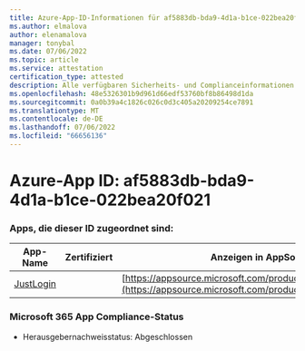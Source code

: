 ```yaml
---
title: Azure-App-ID-Informationen für af5883db-bda9-4d1a-b1ce-022bea20f021
ms.author: elmalova
author: elenamalova
manager: tonybal
ms.date: 07/06/2022
ms.topic: article
ms.service: attestation
certification_type: attested
description: Alle verfügbaren Sicherheits- und Complianceinformationen für af5883db-bda9-4d1a-b1ce-022bea20f021.
ms.openlocfilehash: 48e5326301b9d961d66edf53760bf8b86498d1da
ms.sourcegitcommit: 0a0b39a4c1826c026c0d3c405a20209254ce7891
ms.translationtype: MT
ms.contentlocale: de-DE
ms.lasthandoff: 07/06/2022
ms.locfileid: "66656136"
---
```

# <a name="azure-app-id-af5883db-bda9-4d1a-b1ce-022bea20f021"></a>Azure-App ID: af5883db-bda9-4d1a-b1ce-022bea20f021


### <a name="apps-associated-with-this-id"></a>Apps, die dieser ID zugeordnet sind:
| **App-Name** | **Zertifiziert** | **Anzeigen in AppSource** |
|--------------|---------------|-----------------------|
| [JustLogin](../forward/WA200004314.md) |  | [https://appsource.microsoft.com/product/office/WA200004314](https://appsource.microsoft.com/product/office/WA200004314) |

### <a name="microsoft-365-app-compliance-status"></a>Microsoft 365 App Compliance-Status
- Herausgebernachweisstatus: Abgeschlossen
